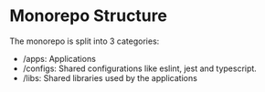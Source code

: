 # Monorepo Structure

The monorepo is split into 3 categories:

- /apps: Applications
- /configs: Shared configurations like eslint, jest and typescript.
- /libs: Shared libraries used by the applications
